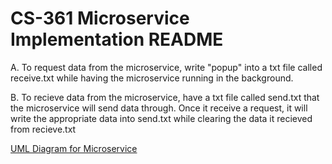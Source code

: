 # CS-361 Microservice Implementation README
A. To request data from the microservice, write "popup" into a txt file called receive.txt while having the microservice running in the background.

B. To recieve data from the microservice, have a txt file called send.txt that the microservice will send data through. Once it receive a request, it will write the appropriate data into send.txt while clearing the data it recieved from recieve.txt

[UML Diagram for Microservice](CS-361/MicroserviceUML.png)
